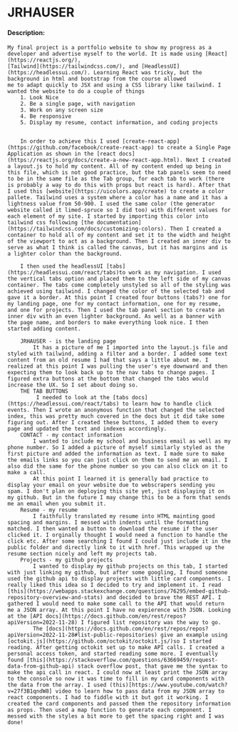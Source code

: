 # JRHAUSER


#### Description:

    My final project is a portfolio website to show my progress as a developer and advertise myself to the world. It is made using [React](https://reactjs.org/),
    [Tailwind](https://tailwindcss.com/), and [HeadlessUI](https://headlessui.com/). Learning React was tricky, but the background in html and bootstrap from the course allowed
    me to adapt quickly to JSX and using a CSS library like tailwind. I wanted the website to do a couple of things
        1. Look Nice
        2. Be a single page, with navigation
        3. Work on any screen size
        4. Be responsive
        5. Display my resume, contact information, and coding projects


        In order to achieve this I used [create-react-app](https://github.com/facebook/create-react-app) to create a Single Page Application as shown in the [react docs](https://reactjs.org/docs/create-a-new-react-app.html). Next I created a layout.js to hold my content. All of my content ended up being in this file, which is not good practice, but the tab panels seem to need to be in the same file as the Tab group, for each tab to work (there is probably a way to do this with props but react is hard). After that I used this [website](https://uicolors.app/create) to create a color pallete. Tailwind uses a system where a color has a name and it has a lightness value from 50-900. I used the same color (the generator website called it limed-spruce so I did too) with different values for each element of my site. I started by importing this color into tailwind css following [the documentation](https://tailwindcss.com/docs/customizing-colors). Then I created a container to hold all of my content and set it to the width and height of the viewport to act as a background. Then I created an inner div to serve as what I think is called the canvas, but it has margins and is a lighter color than the background.

        I then used the headlessUI [tabs](https://headlessui.com/react/tabs)to work as my navigation. I used the vertical tabs option and placed them to the left side of my canvas container. The tabs come completely unstyled so all of the styling was achieved using tailwind. I changed the color of the selected tab and gave it a border. At this point I created four buttons (tabs?) one for my landing page, one for my contact information, one for my resume, and one for projects. Then I used the tab panel section to create an inner div with an even lighter background. As well as a banner with the page name, and borders to make everything look nice. I then started adding content.

        JRHAUSER - is the landing page
            It has a picture of me I imported into the layout.js file and styled with tailwind, adding a filter and a border. I added some text content from an old resume I had that says a little about me. I realized at this point I was pulling the user's eye downward and then expecting them to look back up to the nav tabs to change pages. I figured extra buttons at the bottom that changed the tabs would increase the UX. So I set about doing so.
        THE TAB BUTTONS
             I needed to look at the [tabs docs](https://headlessui.com/react/tabs) to learn how to handle click events. Then I wrote an anonymous function that changed the selected index, this was pretty much covered in the docs but it did take some figuring out. After I created these buttons, I added them to every page and updated the text and indexes accordingly.
        CONTACT - my contact information
            I wanted to include my school and business email as well as my phone number. So I added a picture of myself similarly styled as the first picture and added the information as text. I made sure to make the emails links so you can just click on them to send me an email. I also did the same for the phone number so you can also click on it to make a call.
            At this point I learned it is generally bad practice to display your email on your website due to webscrapers sending you spam. I don't plan on deploying this site yet, just displaying it on my github. But in the future I may change this to be a form that sends me an email when you submit it.
        Resume - my resume
            I faithfully translated my resume into HTML mainting good spacing and margins. I messed with indents until the formatting matched. I then wanted a button to download the resume if the user clicked it. I orginally thought I would need a function to handle the click etc. After some searching I found I could just include it in the public folder and directly link to it with href. This wrapped up the resume section nicely and left my projects tab.
        Projects - my github projects
            I wanted to display my github projects on this tab, I started with just linking my github, but after some googling, I found someone used the github api to display projects with little card components. I really liked this idea so I decided to try and implement it. I read [this](https://webapps.stackexchange.com/questions/76295/embed-github-repository-overview-and-stats) and decided to brave the REST API. I gathered I would need to make some call to the API that would return me a JSON array. At this point I have no expierence with JSON. Looking at the [API docs](https://docs.github.com/en/rest/repos?apiVersion=2022-11-28) I figured list repository was the way to go.
            The [docs](https://docs.github.com/en/rest/repos/repos?apiVersion=2022-11-28#list-public-repositories) give an example using [octokit.js](https://github.com/octokit/octokit.js/)so I started reading. After getting octokit set up to make API calls. I created a personal access token, and started reading some more. I eventually found [this](https://stackoverflow.com/questions/63669459/request-data-from-github-api) stack overflow post, that gave me the syntax to make the api call in react. I could now at least print the JSON array to the console so now it was time to fill in my card components with the data from the array. I used (this)[https://www.youtube.com/watch?v=27f3B1qndW8] video to learn how to pass data from my JSON array to react components. I had to fiddle with it but got it working. I created the card components and passed them the repository information as props. Then used a map function to generate each component. I messed with the styles a bit more to get the spacing right and I was done!
